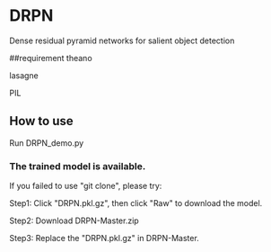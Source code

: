 # DRPN
Dense residual pyramid networks for salient object detection

##requirement
theano

lasagne

PIL
## How to use
Run DRPN_demo.py


### The trained model is available.
If you failed to use "git clone", please try:

Step1: Click "DRPN.pkl.gz", then click "Raw" to download the model.

Step2: Download DRPN-Master.zip

Step3: Replace the "DRPN.pkl.gz" in DRPN-Master.
